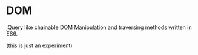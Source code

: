 DOM
===

jQuery like chainable DOM Manipulation and traversing methods written in ES6.

(this is just an experiment)
